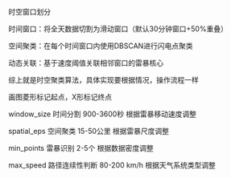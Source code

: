 时空窗口划分

时间窗口：将全天数据切割为滑动窗口（默认30分钟窗口+50%重叠）

空间聚类：在每个时间窗口内使用DBSCAN进行闪电点聚类

动态关联：基于速度阈值关联相邻窗口的雷暴核心

综上就是时空聚类算法，具体实现要根据情况，操作流程一样

画图菱形标记起点，X形标记终点

window_size	时间分割	900-3600秒	根据雷暴移动速度调整

spatial_eps	空间聚类	15-50公里	根据雷暴尺度调整

min_points	雷暴识别	2-5个	根据数据密度调整

max_speed	路径连续性判断	80-200 km/h	根据天气系统类型调整
